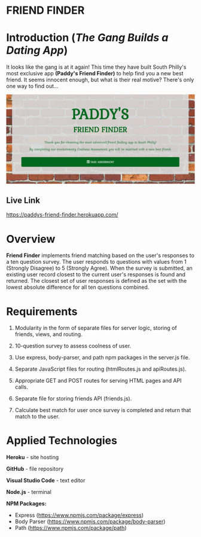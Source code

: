 # FRIEND FINDER

# Introduction (*The Gang Builds a Dating App*)

It looks like the gang is at it again! This time they have built South Philly's most exclusive app **(Paddy's Friend Finder)** to help find you a new best friend. It seems innocent enough, but what is their real motive? There's only one way to find out...

![Home Page Screenshot](/screenshot-home.png)

## Live Link

https://paddys-friend-finder.herokuapp.com/

# Overview

**Friend Finder** implements friend matching based on the user's responses to a ten question survey. The user responds to questions with values from 1 (Strongly Disagree) to 5 (Strongly Agree). When the survey is submitted, an existing user record closest to the current user's responses is found and returned. The closest set of user responses is defined as the set with the lowest absolute difference for all ten questions combined.

# Requirements

1. Modularity in the form of separate files for server logic, storing of friends, views, and routing.

1. 10-question survey to assess coolness of user.

1. Use express, body-parser, and path npm packages in the server.js file.

1. Separate JavaScript files for routing (htmlRoutes.js and apiRoutes.js).

1. Appropriate GET and POST routes for serving HTML pages and API calls.

1. Separate file for storing friends API (friends.js).

1. Calculate best match for user once survey is completed and return that match to the user.

# Applied Technologies

**Heroku** - site hosting

**GitHub** - file repository

**Visual Studio Code** - text editor

**Node.js** - terminal

**NPM Packages:**

* Express (https://www.npmjs.com/package/express)
* Body Parser (https://www.npmjs.com/package/body-parser)
* Path (https://www.npmjs.com/package/path)